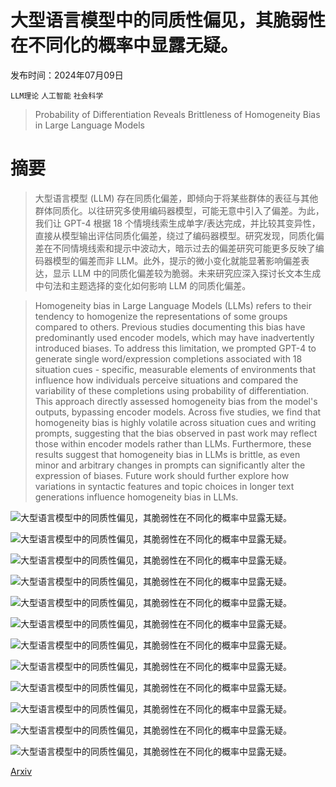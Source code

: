 # 大型语言模型中的同质性偏见，其脆弱性在不同化的概率中显露无疑。

发布时间：2024年07月09日

`LLM理论` `人工智能` `社会科学`

> Probability of Differentiation Reveals Brittleness of Homogeneity Bias in Large Language Models

# 摘要

> 大型语言模型 (LLM) 存在同质化偏差，即倾向于将某些群体的表征与其他群体同质化。以往研究多使用编码器模型，可能无意中引入了偏差。为此，我们让 GPT-4 根据 18 个情境线索生成单字/表达完成，并比较其变异性，直接从模型输出评估同质化偏差，绕过了编码器模型。研究发现，同质化偏差在不同情境线索和提示中波动大，暗示过去的偏差研究可能更多反映了编码器模型的偏差而非 LLM。此外，提示的微小变化就能显著影响偏差表达，显示 LLM 中的同质化偏差较为脆弱。未来研究应深入探讨长文本生成中句法和主题选择的变化如何影响 LLM 的同质化偏差。

> Homogeneity bias in Large Language Models (LLMs) refers to their tendency to homogenize the representations of some groups compared to others. Previous studies documenting this bias have predominantly used encoder models, which may have inadvertently introduced biases. To address this limitation, we prompted GPT-4 to generate single word/expression completions associated with 18 situation cues - specific, measurable elements of environments that influence how individuals perceive situations and compared the variability of these completions using probability of differentiation. This approach directly assessed homogeneity bias from the model's outputs, bypassing encoder models. Across five studies, we find that homogeneity bias is highly volatile across situation cues and writing prompts, suggesting that the bias observed in past work may reflect those within encoder models rather than LLMs. Furthermore, these results suggest that homogeneity bias in LLMs is brittle, as even minor and arbitrary changes in prompts can significantly alter the expression of biases. Future work should further explore how variations in syntactic features and topic choices in longer text generations influence homogeneity bias in LLMs.

![大型语言模型中的同质性偏见，其脆弱性在不同化的概率中显露无疑。](../../../paper_images/2407.07329/x1.png)

![大型语言模型中的同质性偏见，其脆弱性在不同化的概率中显露无疑。](../../../paper_images/2407.07329/x2.png)

![大型语言模型中的同质性偏见，其脆弱性在不同化的概率中显露无疑。](../../../paper_images/2407.07329/x3.png)

![大型语言模型中的同质性偏见，其脆弱性在不同化的概率中显露无疑。](../../../paper_images/2407.07329/x4.png)

![大型语言模型中的同质性偏见，其脆弱性在不同化的概率中显露无疑。](../../../paper_images/2407.07329/x5.png)

![大型语言模型中的同质性偏见，其脆弱性在不同化的概率中显露无疑。](../../../paper_images/2407.07329/x6.png)

![大型语言模型中的同质性偏见，其脆弱性在不同化的概率中显露无疑。](../../../paper_images/2407.07329/x7.png)

![大型语言模型中的同质性偏见，其脆弱性在不同化的概率中显露无疑。](../../../paper_images/2407.07329/x8.png)

![大型语言模型中的同质性偏见，其脆弱性在不同化的概率中显露无疑。](../../../paper_images/2407.07329/x9.png)

![大型语言模型中的同质性偏见，其脆弱性在不同化的概率中显露无疑。](../../../paper_images/2407.07329/x10.png)

![大型语言模型中的同质性偏见，其脆弱性在不同化的概率中显露无疑。](../../../paper_images/2407.07329/x11.png)

![大型语言模型中的同质性偏见，其脆弱性在不同化的概率中显露无疑。](../../../paper_images/2407.07329/x12.png)

[Arxiv](https://arxiv.org/abs/2407.07329)